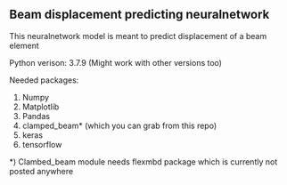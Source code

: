 ## Beam displacement predicting neuralnetwork


This neuralnetwork model is meant to predict displacement of a beam element


Python verison: 3.7.9 (Might work with other versions too)

Needed packages:
1. Numpy
2. Matplotlib
3. Pandas
4. clamped_beam* (which you can grab from this repo)
6. keras
7. tensorflow

*) Clambed_beam module needs flexmbd package which is currently not posted anywhere


